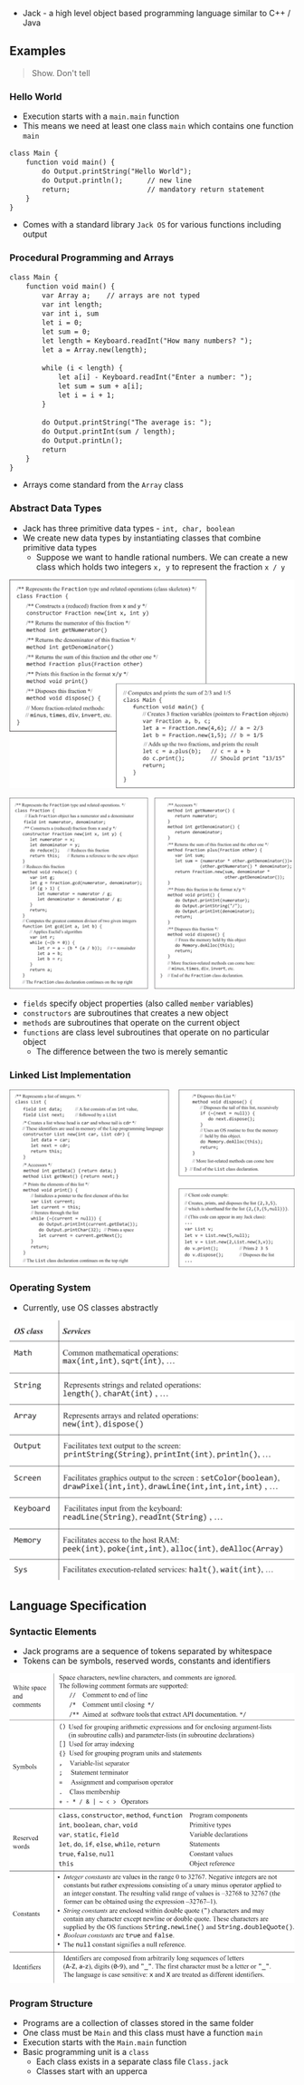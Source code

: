 - Jack - a high level object based programming language similar to C++ / Java

## Examples

> Show. Don't tell
### Hello World
- Execution starts with a `main.main` function
- This means we need at least one class `main` which contains one function `main`

```jack
class Main {
	function void main() {
		do Output.printString("Hello World");
		do Output.println();      // new line
		return;                   // mandatory return statement
	}
}
```

- Comes with a standard library `Jack OS` for various functions including output

### Procedural Programming and Arrays

```jack
class Main {
	function void main() {
		var Array a;    // arrays are not typed
		var int length;
		var int i, sum
		let i = 0;
		let sum = 0;
		let length = Keyboard.readInt("How many numbers? ");
		let a = Array.new(length);

		while (i < length) {
			let a[i] - Keyboard.readInt("Enter a number: ");
			let sum = sum + a[i];
			let i = i + 1;	
		}

		do Output.printString("The average is: ");
		do Output.printInt(sum / length);
		do Output.printLn();
		return
	}
}
```

- Arrays come standard from the `Array` class

### Abstract Data Types
- Jack has three primitive data types - `int, char, boolean`
- We create new data types by instantiating classes that combine primitive data types
	- Suppose we want to handle rational numbers. We can create a new class which holds two integers `x, y` to represent the fraction `x / y` 

![](Images/figure_9.3a.png)

![](Images/figure_9.3b.png)

- `fields` specify object properties (also called `member` variables)
- `constructors` are subroutines that creates a new object
- `methods` are subroutines that operate on the current object
- `functions` are class level subroutines that operate on no particular object
	- The difference between the two is merely semantic

### Linked List Implementation

![](Images/figure_9.4.png)

### Operating System
- Currently, use OS classes abstractly

![](Images/figure_9.5.png)

## Language Specification

### Syntactic Elements
- Jack programs are a sequence of tokens separated by whitespace
- Tokens can be symbols, reserved words, constants and identifiers

![](Images/figure_9.6.png)

### Program Structure
- Programs are a collection of classes stored in the same folder
- One class must be `Main` and this class must have a function `main`
- Execution starts with the `Main.main` function
- Basic programming unit is a `class`
	- Each class exists in a separate class file `Class.jack`
	- Classes start with an upperca